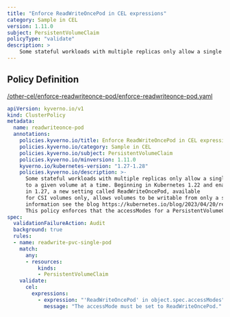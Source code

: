 ```yaml
---
title: "Enforce ReadWriteOncePod in CEL expressions"
category: Sample in CEL
version: 1.11.0
subject: PersistentVolumeClaim
policyType: "validate"
description: >
    Some stateful workloads with multiple replicas only allow a single Pod to write to a given volume at a time. Beginning in Kubernetes 1.22 and enabled by default in 1.27, a new setting called ReadWriteOncePod, available for CSI volumes only, allows volumes to be writable from only a single Pod. For more information see the blog https://kubernetes.io/blog/2023/04/20/read-write-once-pod-access-mode-beta/. This policy enforces that the accessModes for a PersistentVolumeClaim be set to ReadWriteOncePod.
---
```


## Policy Definition
<a href="https://github.com/kyverno/policies/raw/main//other-cel/enforce-readwriteonce-pod/enforce-readwriteonce-pod.yaml" target="-blank">/other-cel/enforce-readwriteonce-pod/enforce-readwriteonce-pod.yaml</a>

```yaml
apiVersion: kyverno.io/v1
kind: ClusterPolicy
metadata:
  name: readwriteonce-pod
  annotations:
    policies.kyverno.io/title: Enforce ReadWriteOncePod in CEL expressions
    policies.kyverno.io/category: Sample in CEL 
    policies.kyverno.io/subject: PersistentVolumeClaim
    policies.kyverno.io/minversion: 1.11.0
    kyverno.io/kubernetes-version: "1.27-1.28"
    policies.kyverno.io/description: >-
      Some stateful workloads with multiple replicas only allow a single Pod to write
      to a given volume at a time. Beginning in Kubernetes 1.22 and enabled by default
      in 1.27, a new setting called ReadWriteOncePod, available
      for CSI volumes only, allows volumes to be writable from only a single Pod. For more
      information see the blog https://kubernetes.io/blog/2023/04/20/read-write-once-pod-access-mode-beta/.
      This policy enforces that the accessModes for a PersistentVolumeClaim be set to ReadWriteOncePod.
spec:
  validationFailureAction: Audit
  background: true
  rules:
  - name: readwrite-pvc-single-pod
    match:
      any:
      - resources:
          kinds:
          - PersistentVolumeClaim
    validate:
      cel:
        expressions:
          - expression: "'ReadWriteOncePod' in object.spec.accessModes"
            message: "The accessMode must be set to ReadWriteOncePod."


```
